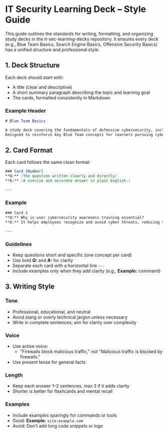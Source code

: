 # IT Security Learning Deck – Style Guide

This guide outlines the standards for writing, formatting, and organizing study decks in the it-sec-learning-decks repository.
It ensures every deck (e.g., Blue Team Basics, Search Engine Basics, Offensive Security Basics) has a unified structure and professional style.

## 1. Deck Structure

Each deck should start with:

- A title (clear and descriptive)
- A short summary paragraph describing the topic and learning goal
- The cards, formatted consistently in Markdown

### Example Header
```markdown
# Blue Team Basics

A study deck covering the fundamentals of defensive cybersecurity, including SOC operations, threat intelligence, incident response, and malware analysis.  
Designed to reinforce key Blue Team concepts for learners pursuing cybersecurity or SOC roles.
```

## 2. Card Format

Each card follows the same clean format:

```markdown
### Card [Number]
**Q:** [The question written clearly and directly]  
**A:** [A concise and accurate answer in plain English.]

---
```

### Example
```markdown
### Card 1
**Q:** Why is user cybersecurity awareness training essential?  
**A:** It helps employees recognize and avoid cyber threats, reducing the risk of attacks caused by human error or manipulation.

---
```

### Guidelines

- Keep questions short and specific (one concept per card)
- Use bold **Q:** and **A:** for clarity
- Separate each card with a horizontal line `---`
- Include examples only when they add clarity (e.g., **Example:** command)

## 3. Writing Style

### Tone

- Professional, educational, and neutral
- Avoid slang or overly technical jargon unless necessary
- Write in complete sentences; aim for clarity over complexity

### Voice

- Use active voice:
  - "Firewalls block malicious traffic," not "Malicious traffic is blocked by firewalls."
- Use present tense for general facts

### Length

- Keep each answer 1–2 sentences, max 3 if it adds clarity
- Shorter is better for flashcards and mental recall

### Examples

- Include examples sparingly for commands or tools
- Good: **Example:** `site:example.com`
- Avoid: Don't add long code snippets or logs